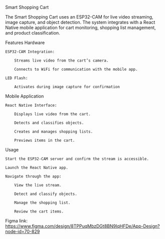 Smart Shopping Cart

The Smart Shopping Cart uses an ESP32-CAM for live video streaming, image capture, and object detection. The system integrates with a React Native mobile application for cart monitoring, shopping list management, and product classification.

Features
Hardware

    ESP32-CAM Integration:

        Streams live video from the cart’s camera.

        Connects to WiFi for communication with the mobile app.

    LED Flash:

        Activates during image capture for confirmation

Mobile Application

    React Native Interface:

        Displays live video from the cart.

        Detects and classifies objects.

        Creates and manages shopping lists.

        Previews items in the cart.

Usage

    Start the ESP32-CAM server and confirm the stream is accessible.

    Launch the React Native app.

    Navigate through the app:

        View the live stream.

        Detect and classify objects.

        Manage the shopping list.

        Review the cart items.



Figma link: https://www.figma.com/design/8TPPuqMbzDGt8BN9IqHFDe/App-Design?node-id=70-829

